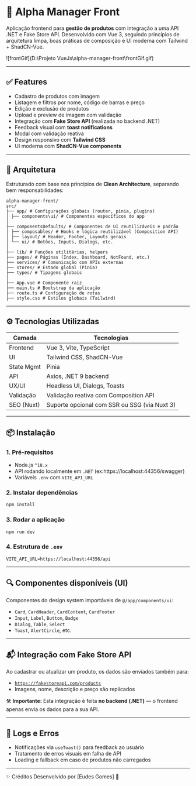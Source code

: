# 🍔 Alpha Manager Front

Aplicação frontend para **gestão de produtos** com integração a uma API .NET e Fake Store API. Desenvolvido com Vue 3, seguindo princípios de arquitetura limpa, boas práticas de composição e UI moderna com Tailwind + ShadCN-Vue.

![frontGif](D:\Projeto VueJs\alpha-manager-front\frontGif.gif)

---

## ✅ Features

- Cadastro de produtos com imagem
- Listagem e filtros por nome, código de barras e preço
- Edição e exclusão de produtos
- Upload e preview de imagem com validação
- Integração com **Fake Store API** (realizada no backend .NET)
- Feedback visual com **toast notifications**
- Modal com validação reativa
- Design responsivo com **Tailwind CSS**
- UI moderna com **ShadCN-Vue components**

---

## 🧱 Arquitetura

Estruturado com base nos princípios de **Clean Architecture**, separando bem responsabilidades:

```
alpha-manager-front/
src/
├── app/ # Configurações globais (router, pinia, plugins)
│ ├── components\ui/ # Componentes específicos do app
│
├── componentsDefaults/ # Componentes de UI reutilizáveis e padrão
│ ├── composables/ # Hooks e lógica reutilizável (Composition API)
│ ├── layout/ # Header, Footer, Layouts gerais
│ └── ui/ # Botões, Inputs, Dialogs, etc.
│
├── lib/ # Funções utilitárias, helpers
├── pages/ # Páginas (Index, Dashboard, NotFound, etc.)
├── services/ # Comunicação com APIs externas
├── stores/ # Estado global (Pinia)
├── types/ # Tipagens globais
│
├── App.vue # Componente raiz
├── main.ts # Bootstrap da aplicação
├── route.ts # Configuração de rotas
├── style.css # Estilos globais (Tailwind)
```

---

## ⚙️ Tecnologias Utilizadas

| Camada       | Tecnologias                                      |
|--------------|--------------------------------------------------|
| Frontend     | Vue 3, Vite, TypeScript                          |
| UI           | Tailwind CSS, ShadCN-Vue                         |
| State Mgmt   | Pinia                                            |
| API          | Axios, .NET 9 backend                           |
| UX/UI        | Headless UI, Dialogs, Toasts                     |
| Validação    | Validação reativa com Composition API           |
| SEO (Nuxt)   | Suporte opcional com SSR ou SSG (via Nuxt 3)    |

---

## 📦 Instalação

### 1. Pré-requisitos

- Node.js `^18.x`
- API rodando localmente em `.NET` (ex:https://localhost:44356/swagger)
- Variáveis `.env` com `VITE_API_URL`

### 2. Instalar dependências

```bash
npm install
```

### 3. Rodar a aplicação

```bash
npm run dev
```

### 4. Estrutura de `.env`

```env
VITE_API_URL=https://localhost:44356/api
```

---

## 🔍 Componentes disponíveis (UI)

Componentes do design system importáveis de `@/app/components/ui`:

- `Card`, `CardHeader`, `CardContent`, `CardFooter`
- `Input`, `Label`, `Button`, `Badge`
- `Dialog`, `Table`, `Select`
- `Toast`, `AlertCircle`, etc.

---

## 📬 Integração com Fake Store API

Ao cadastrar ou atualizar um produto, os dados são enviados também para:

- [`https://fakestoreapi.com/products`](https://fakestoreapi.com/)
- Imagens, nome, descrição e preço são replicados

🛠️ **Importante:** Esta integração é feita **no backend (.NET)** — o frontend apenas envia os dados para a sua API.

---

## 🧾 Logs e Erros

- Notificações via `useToast()` para feedback ao usuário
- Tratamento de erros visuais em falha de API
- Loading e fallback em caso de produtos não carregados

---

✨ Créditos
Desenvolvido por [Eudes Gomes] 🚀
